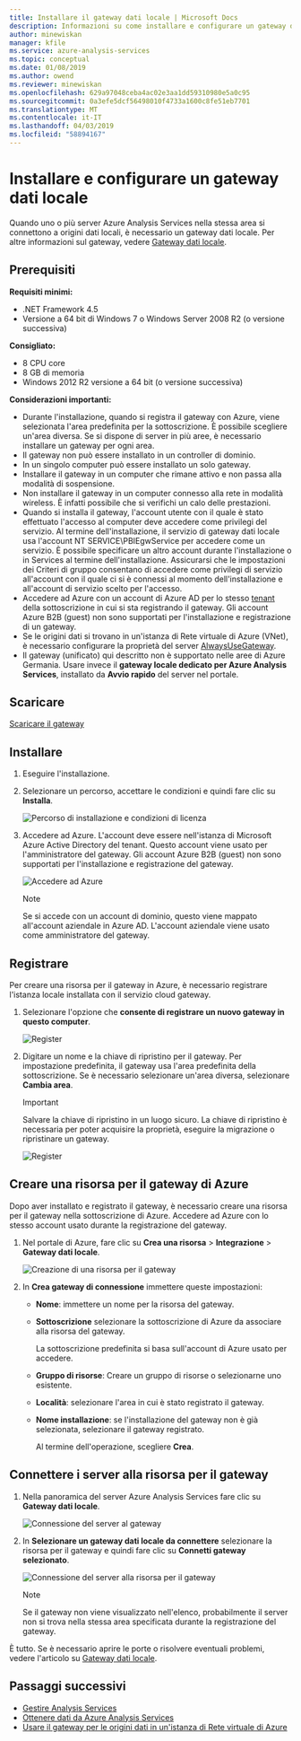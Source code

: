 ```yaml
---
title: Installare il gateway dati locale | Microsoft Docs
description: Informazioni su come installare e configurare un gateway dati locale.
author: minewiskan
manager: kfile
ms.service: azure-analysis-services
ms.topic: conceptual
ms.date: 01/08/2019
ms.author: owend
ms.reviewer: minewiskan
ms.openlocfilehash: 629a97048ceba4ac02e3aa1dd59310980e5a0c95
ms.sourcegitcommit: 0a3efe5dcf56498010f4733a1600c8fe51eb7701
ms.translationtype: MT
ms.contentlocale: it-IT
ms.lasthandoff: 04/03/2019
ms.locfileid: "58894167"
---
```

# <a name="install-and-configure-an-on-premises-data-gateway"></a>Installare e configurare un gateway dati locale

Quando uno o più server Azure Analysis Services nella stessa area si connettono a origini dati locali, è necessario un gateway dati locale. Per altre informazioni sul gateway, vedere [Gateway dati locale](analysis-services-gateway.md).

## <a name="prerequisites"></a>Prerequisiti

**Requisiti minimi:**

* .NET Framework 4.5
* Versione a 64 bit di Windows 7 o Windows Server 2008 R2 (o versione successiva)

**Consigliato:**

* 8 CPU core
* 8 GB di memoria
* Windows 2012 R2 versione a 64 bit (o versione successiva)

**Considerazioni importanti:**

* Durante l'installazione, quando si registra il gateway con Azure, viene selezionata l'area predefinita per la sottoscrizione. È possibile scegliere un'area diversa. Se si dispone di server in più aree, è necessario installare un gateway per ogni area. 
* Il gateway non può essere installato in un controller di dominio.
* In un singolo computer può essere installato un solo gateway.
* Installare il gateway in un computer che rimane attivo e non passa alla modalità di sospensione.
* Non installare il gateway in un computer connesso alla rete in modalità wireless. È infatti possibile che si verifichi un calo delle prestazioni.
* Quando si installa il gateway, l'account utente con il quale è stato effettuato l'accesso al computer deve accedere come privilegi del servizio. Al termine dell'installazione, il servizio di gateway dati locale usa l'account NT SERVICE\PBIEgwService per accedere come un servizio. È possibile specificare un altro account durante l'installazione o in Services al termine dell'installazione. Assicurarsi che le impostazioni dei Criteri di gruppo consentano di accedere come privilegi di servizio all'account con il quale ci si è connessi al momento dell'installazione e all'account di servizio scelto per l'accesso.
* Accedere ad Azure con un account di Azure AD per lo stesso [tenant](/previous-versions/azure/azure-services/jj573650(v=azure.100)#BKMK_WhatIsAnAzureADTenant) della sottoscrizione in cui si sta registrando il gateway. Gli account Azure B2B (guest) non sono supportati per l'installazione e registrazione di un gateway.
* Se le origini dati si trovano in un'istanza di Rete virtuale di Azure (VNet), è necessario configurare la proprietà del server [AlwaysUseGateway](analysis-services-vnet-gateway.md).
* Il gateway (unificato) qui descritto non è supportato nelle aree di Azure Germania. Usare invece il **gateway locale dedicato per Azure Analysis Services**, installato da **Avvio rapido** del server nel portale. 


## <a name="download"></a>Scaricare

 [Scaricare il gateway](https://aka.ms/azureasgateway)

## <a name="install"></a>Installare

1. Eseguire l'installazione.

2. Selezionare un percorso, accettare le condizioni e quindi fare clic su **Installa**.

   ![Percorso di installazione e condizioni di licenza](media/analysis-services-gateway-install/aas-gateway-installer-accept.png)

3. Accedere ad Azure. L'account deve essere nell'istanza di Microsoft Azure Active Directory del tenant. Questo account viene usato per l'amministratore del gateway. Gli account Azure B2B (guest) non sono supportati per l'installazione e registrazione del gateway.

   ![Accedere ad Azure](media/analysis-services-gateway-install/aas-gateway-installer-account.png)

   > [!NOTE]
   > Se si accede con un account di dominio, questo viene mappato all'account aziendale in Azure AD. L'account aziendale viene usato come amministratore del gateway.

## <a name="register"></a>Registrare

Per creare una risorsa per il gateway in Azure, è necessario registrare l'istanza locale installata con il servizio cloud gateway. 

1.  Selezionare l'opzione che **consente di registrare un nuovo gateway in questo computer**.

    ![Register](media/analysis-services-gateway-install/aas-gateway-register-new.png)

2. Digitare un nome e la chiave di ripristino per il gateway. Per impostazione predefinita, il gateway usa l'area predefinita della sottoscrizione. Se è necessario selezionare un'area diversa, selezionare **Cambia area**.

    > [!IMPORTANT]
    > Salvare la chiave di ripristino in un luogo sicuro. La chiave di ripristino è necessaria per poter acquisire la proprietà, eseguire la migrazione o ripristinare un gateway. 

   ![Register](media/analysis-services-gateway-install/aas-gateway-register-name.png)


## <a name="create-resource"></a>Creare una risorsa per il gateway di Azure

Dopo aver installato e registrato il gateway, è necessario creare una risorsa per il gateway nella sottoscrizione di Azure. Accedere ad Azure con lo stesso account usato durante la registrazione del gateway.

1. Nel portale di Azure, fare clic su **Crea una risorsa** > **Integrazione** > **Gateway dati locale**.

   ![Creazione di una risorsa per il gateway](media/analysis-services-gateway-install/aas-gateway-new-azure-resource.png)

2. In **Crea gateway di connessione** immettere queste impostazioni:

   * **Nome**: immettere un nome per la risorsa del gateway. 

   * **Sottoscrizione** selezionare la sottoscrizione di Azure da associare alla risorsa del gateway. 
   
     La sottoscrizione predefinita si basa sull'account di Azure usato per accedere.

   * **Gruppo di risorse**: Creare un gruppo di risorse o selezionarne uno esistente.

   * **Località**: selezionare l'area in cui è stato registrato il gateway.

   * **Nome installazione**: se l'installazione del gateway non è già selezionata, selezionare il gateway registrato. 

     Al termine dell'operazione, scegliere **Crea**.

## <a name="connect-servers"></a>Connettere i server alla risorsa per il gateway

1. Nella panoramica del server Azure Analysis Services fare clic su **Gateway dati locale**.

   ![Connessione del server al gateway](media/analysis-services-gateway-install/aas-gateway-connect-server.png)

2. In **Selezionare un gateway dati locale da connettere** selezionare la risorsa per il gateway e quindi fare clic su **Connetti gateway selezionato**.

   ![Connessione del server alla risorsa per il gateway](media/analysis-services-gateway-install/aas-gateway-connect-resource.png)

    > [!NOTE]
    > Se il gateway non viene visualizzato nell'elenco, probabilmente il server non si trova nella stessa area specificata durante la registrazione del gateway. 

È tutto. Se è necessario aprire le porte o risolvere eventuali problemi, vedere l'articolo su [Gateway dati locale](analysis-services-gateway.md).

## <a name="next-steps"></a>Passaggi successivi

* [Gestire Analysis Services](analysis-services-manage.md)   
* [Ottenere dati da Azure Analysis Services](analysis-services-connect.md)   
* [Usare il gateway per le origini dati in un'istanza di Rete virtuale di Azure](analysis-services-vnet-gateway.md)
